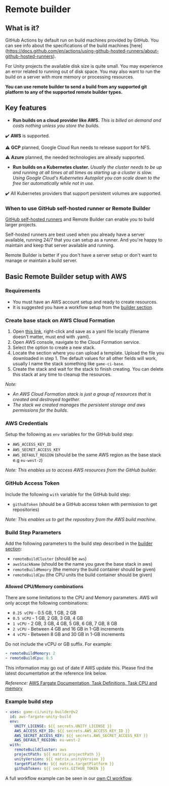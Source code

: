 # Remote builder

## What is it?

GitHub Actions by default run on build machines provided by GitHub. You can see info about the specifications of the build machines [here]
(https://docs.github.com/en/actions/using-github-hosted-runners/about-github-hosted-runners).

For Unity projects the available disk size is quite small. You may experience an error related to running out of disk space. You may also want to run the build on a server with more memory or processing resources.

**You can use remote builder to send a build from any supported git platform to any of the supported remote builder types.**

## Key features

- **Run builds on a cloud provider like AWS.** _This is billed on demand and costs nothing unless you store the builds._

✔️ **AWS** is supported.

⚠ **GCP** planned, Google Cloud Run needs to release support for NFS.

⚠ **Azure** planned, the needed technologies are already supported.

- **Run builds on a Kubernetes cluster.** _Usually the cluster needs to be up and running at all times at all times as starting up a cluster is slow. Using Google Cloud's Kubernetes Autopilot you can scale down to the free tier automatically while not in use._

✔️ All Kubernetes providers that support persistent volumes are supported.

### When to use GitHub self-hosted runner or Remote Builder

[GitHub self-hosted runners](https://docs.github.com/en/actions/hosting-your-own-runners/about-self-hosted-runners) and Remote Builder can enable you to build larger projects.

Self-hosted runners are best used when you already have a server available, running 24/7 that you can setup as a runner. And you're happy to maintain and keep that server available and running.

Remote Builder is better if you don't have a server setup or don't want to manage or maintain a build server.

## Basic Remote Builder setup with AWS

### Requirements

- You must have an AWS account setup and ready to create resources.
- It is suggested you have a workflow setup from the [builder section](builder).

### Create base stack on AWS Cloud Formation

1. Open [this link](https://raw.githubusercontent.com/game-ci/unity-builder/main/dist/cloud-formations/base-setup.yml), right-click and save as a yaml file locally (filename doesn't matter, must end with .yaml).
2. Open AWS console, navigate to the Cloud Formation service.
3. Select the option to create a new stack.
4. Locate the section where you can upload a template. Upload the file you downloaded in step 1. The default values for all other fields will work, usually I name the stack something like `game-ci-base`.
5. Create the stack and wait for the stack to finish creating. You can delete this stack at any time to cleanup the resources.

_Note:_

- _An AWS Cloud Formation stack is just a group of resources that is created and destroyed together._
- _The stack we created manages the persistent storage and aws permissions for the builds._

### AWS Credentials

Setup the following as `env` variables for the GitHub build step:

- `AWS_ACCESS_KEY_ID`
- `AWS_SECRET_ACCESS_KEY`
- `AWS_DEFAULT_REGION` (should be the same AWS region as the base stack e.g `eu-west-2`)

_Note:_
_This enables us to access AWS resources from the GitHub builder._

### GitHub Access Token

Include the following `with` variable for the GitHub build step:

- `githubToken` (should be a GitHub access token with permission to get repositories)

_Note:_
_This enables us to get the repository from the AWS build machine._

### Build Step Parameters

Add the following parameters to the build step described in the [builder section](builder):

- `remoteBuildCluster` (should be `aws`)
- `awsStackName` (should be the name you gave the base stack in aws)
- `remoteBuildMemory` (the memory the build container should be given)
- `remoteBuildCpu` (the CPU units the build container should be given)

#### Allowed CPU/Memory combinations

There are some limitations to the CPU and Memory parameters. AWS will only accept the following combinations:

- `0.25 vCPU` - 0.5 GB, 1 GB, 2 GB
- `0.5 vCPU` - 1 GB, 2 GB, 3 GB, 4 GB
- `1 vCPU` - 2 GB, 3 GB, 4 GB, 5 GB, 6 GB, 7 GB, 8 GB
- `2 vCPU` - Between 4 GB and 16 GB in 1-GB increments
- `4 vCPU` - Between 8 GB and 30 GB in 1-GB increments

Do not include the vCPU or GB suffix. For example:

```yaml
- remoteBuildMemory: 2
- remoteBuildCpu: 0.5
```

This information may go out of date if AWS update this. Please find the latest documentation at the reference link below.

_Reference:_
[AWS Fargate Documentation, Task Definitions, Task CPU and memory](https://docs.aws.amazon.com/AmazonECS/latest/developerguide/AWS_Fargate.html#fargate-task-defs)

### Example build step

```yaml
- uses: game-ci/unity-builder@v2
  id: aws-fargate-unity-build
  env:
    UNITY_LICENSE: ${{ secrets.UNITY_LICENSE }}
    AWS_ACCESS_KEY_ID: ${{ secrets.AWS_ACCESS_KEY_ID }}
    AWS_SECRET_ACCESS_KEY: ${{ secrets.AWS_SECRET_ACCESS_KEY }}
    AWS_DEFAULT_REGION: eu-west-2
  with:
    remoteBuildCluster: aws
    projectPath: ${{ matrix.projectPath }}
    unityVersion: ${{ matrix.unityVersion }}
    targetPlatform: ${{ matrix.targetPlatform }}
    githubToken: ${{ secrets.GITHUB_TOKEN }}
```

A full workflow example can be seen in our [own CI workflow](https://github.com/game-ci/unity-builder/blob/main/.github/workflows/aws-tests.yml).
